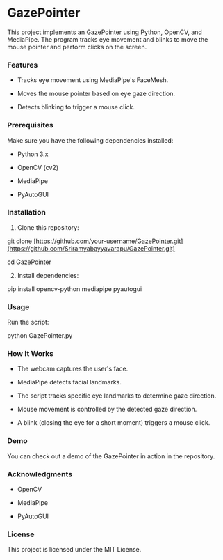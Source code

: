 # GazePointer

This project implements an GazePointer using Python, OpenCV, and MediaPipe. The program tracks eye movement and blinks to move the mouse pointer and perform clicks on the screen.

### Features

- Tracks eye movement using MediaPipe's FaceMesh.

- Moves the mouse pointer based on eye gaze direction.

- Detects blinking to trigger a mouse click.

### Prerequisites

Make sure you have the following dependencies installed:

- Python 3.x

- OpenCV (cv2)

- MediaPipe

- PyAutoGUI

### Installation

1. Clone this repository:

git clone [https://github.com/your-username/GazePointer.git](https://github.com/Sriramyabayyavarapu/GazePointer.git)

cd GazePointer

2. Install dependencies:

pip install opencv-python mediapipe pyautogui

### Usage

Run the script:

python GazePointer.py

### How It Works

- The webcam captures the user's face.

- MediaPipe detects facial landmarks.

- The script tracks specific eye landmarks to determine gaze direction.

- Mouse movement is controlled by the detected gaze direction.

- A blink (closing the eye for a short moment) triggers a mouse click.

### Demo

You can check out a demo of the GazePointer in action in the repository.

### Acknowledgments

- OpenCV

- MediaPipe

- PyAutoGUI

### License

This project is licensed under the MIT License.
